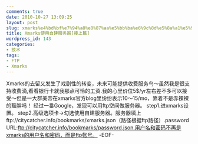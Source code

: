 ```yaml
---
comments: true
date: 2010-10-27 13:09:25
layout: post
slug: xmarks%e4%bd%bf%e7%94%a8%e8%87%aa%e5%bb%ba%e6%9c%8d%e5%8a%a1%e5%99%a8%e6%8e%a5%e4%b8%8a%e7%af%87
title: Xmarks使用自建服务器[接上篇]
wordpress_id: 143
categories:
- 技术
tags:
- FTP
- Xmarks
---
```


Xmarks的去留又发生了戏剧性的转变，未来可能提供收费服务鸟～虽然我是很支持收费滴,看看银行卡就我那点可怜的工资.我的心里价位5$/yr左右差不多可以接受～但是一大群美帝在xmarks官方blog里纷纷表示10～15/mo，靠着不是赤裸裸的豁胖吗！
经过一番Google，发现可以用ftp空间做服务器。
step1.进xmarks设置。
step2.高级选项卡->勾选使用自建服务器。服务器填上ftp://citycatcher.info/bookmarks/xmarks.json（路径根据ftp路径）.password URL:ftp://citycatcher.info/bookmarks/password.json.用户名和密码不再是xmarks的用户名和密码，而是ftp帐号。
-EOF-
